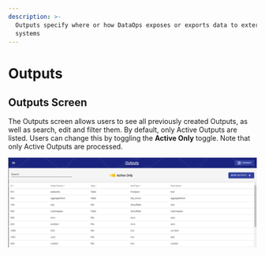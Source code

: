 ```yaml
---
description: >-
  Outputs specify where or how DataOps exposes or exports data to external
  systems
---
```


# Outputs

## Outputs Screen

The Outputs screen allows users to see all previously created Outputs, as well as search, edit and filter them. By default, only Active Outputs are listed. Users can change this by toggling the **Active Only** toggle. Note that only Active Outputs are processed.

![Outputs Screen](../../.gitbook/assets/image%20%28322%29.png)

